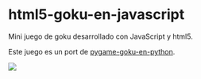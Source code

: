 html5-goku-en-javascript
========================

Mini juego de goku desarrollado con JavaScript y html5.

Este juego es un port de [pygame-goku-en-python](http://code.google.com/p/pygame-goku-en-python/).

<img src="https://lh6.googleusercontent.com/-MgWTehIqxxw/UKSq3ufTGjI/AAAAAAAACIA/yIYzvYvyrPE/s800/html5-goku-en-javascript.jpg" style="border:0;">